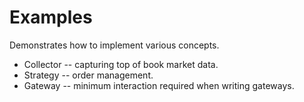 # Examples

Demonstrates how to implement various concepts.

* Collector -- capturing top of book market data.
* Strategy -- order management.
* Gateway -- minimum interaction required when writing gateways.
